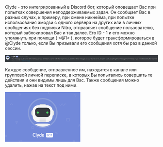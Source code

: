 <!-- TITLE: Clyde -->
<!-- SUBTITLE: Бот Discord -->

Clyde - это интегрированный в Discord бот, который оповещает Вас при попытках совершения неподдерживаемых задач. Он сообщает Вас в разных случах, к примеру, при смене никнейма, при попытке использования эмодзи с одного сервера на других или в личных сообщениях без подписки Nitro, отправляет сообщение пользователю, который заблокировал Вас и так далее. Его ID - 1 и его можно упомянуть при помощи ( <@1> ), которое будет трансформироваться в @Clyde только, если Вы призывали его сообщения хотя бы раз в данной сессии.  

![Clyde 1](/uploads/clyde/clyde-1.png "Clyde 1")

Каждое сообщение, отправленное им, находится в канале или групповой личной переписке, в которых Вы попытались совершить те действия и они видимы лишь для Вас. Также сообщения можно удалить, нажав на текст под ними.

![Clyde 2](/uploads/clyde/clyde-2.png "Clyde 2")
